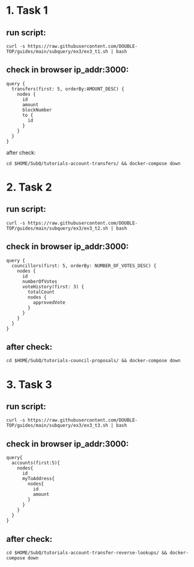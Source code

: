 # 1. Task 1
## run script:
```
curl -s https://raw.githubusercontent.com/DOUBLE-TOP/guides/main/subquery/ex3/ex3_t1.sh | bash
```

## check in browser ip_addr:3000:
```
query {
  transfers(first: 5, orderBy:AMOUNT_DESC) {
    nodes {
      id
      amount
      blockNumber
      to {
        id
      }
    }
  }
}
```

after check:
```
cd $HOME/SubQ/tutorials-account-transfers/ && docker-compose down
```
# 2. Task 2
## run script:
```
curl -s https://raw.githubusercontent.com/DOUBLE-TOP/guides/main/subquery/ex3/ex3_t2.sh | bash
```

## check in browser ip_addr:3000:
```
query {
  councillors(first: 5, orderBy: NUMBER_OF_VOTES_DESC) {
    nodes {
      id
      numberOfVotes
      voteHistory(first: 3) {
        totalCount
        nodes {
          approvedVote
        }
      }
    }
  }
}
```

## after check:
```
cd $HOME/SubQ/tutorials-council-proposals/ && docker-compose down
```
# 3. Task 3
## run script:
```
curl -s https://raw.githubusercontent.com/DOUBLE-TOP/guides/main/subquery/ex3/ex3_t3.sh | bash
```

## check in browser ip_addr:3000:
```
query{
  accounts(first:5){
    nodes{
      id
      myToAddress{
        nodes{
          id
          amount
        }
      }
    }
  }
}
```

## after check:
```
cd $HOME/SubQ/tutorials-account-transfer-reverse-lookups/ && docker-compose down
```
